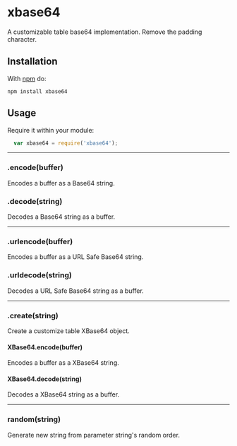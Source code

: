# xbase64

A customizable table base64 implementation. Remove the padding character.

## Installation

With [npm](http://npmjs.org) do:

```
npm install xbase64
```

## Usage

Require it within your module:

``` javascript
  var xbase64 = require('xbase64');
```

---

### .encode(buffer)

Encodes a buffer as a Base64 string.

### .decode(string)

Decodes a Base64 string as a buffer.

---

### .urlencode(buffer)

Encodes a buffer as a URL Safe Base64 string.

### .urldecode(string)

Decodes a URL Safe Base64 string as a buffer.

---

### .create(string)

Create a customize table XBase64 object.

#### XBase64.encode(buffer)

Encodes a buffer as a XBase64 string.

#### XBase64.decode(string)

Decodes a XBase64 string as a buffer.

---

### random(string)

Generate new string from parameter string's random order.
